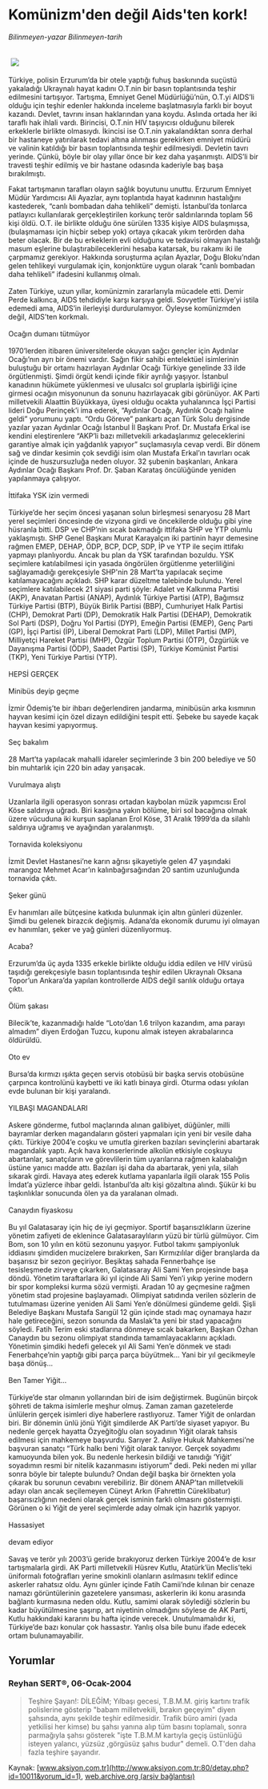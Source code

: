 # Komünizm'den değil Aids'ten kork!

*Bilinmeyen-yazar Bilinmeyen-tarih*

<div>
 <font>
  <img border="0" height="1" src="/web/20040304195918im_/http://www.aksiyon.com.tr/images/blank.gif"/>
 </font>
 <font class="content">
  <p>
   <img border="0" hspace="5" src="http://web.archive.org/web/20040304195918im_/http://www.aksiyon.com.tr/resim/474/8.jpg" vspace="5"/>
  </p>
 </font>
 <font class="content">
  Türkiye, polisin Erzurum’da bir otele yaptığı fuhuş baskınında suçüstü yakaladığı Ukraynalı hayat kadını O.T.nin bir basın toplantısında teşhir edilmesini tartışıyor. Tartışma, Emniyet Genel Müdürlüğü’nün, O.T.yi AIDS’li olduğu için teşhir edenler hakkında inceleme başlatmasıyla farklı bir boyut kazandı. Devlet, tavrını insan haklarından yana koydu. Aslında ortada her iki taraflı hak ihlali vardı. Birincisi, O.T.nin HIV taşıyıcısı olduğunu bilerek erkeklerle birlikte olmasıydı. İkincisi ise O.T.nin yakalandıktan sonra derhal bir hastaneye yatırılarak tedavi altına alınması gerekirken emniyet müdürü ve valinin katıldığı bir basın toplantısında teşhir edilmesiydi. Devletin tavrı yerinde. Çünkü, böyle bir olay yıllar önce bir kez daha yaşanmıştı. AIDS’li bir travesti teşhir edilmiş ve bir hastane odasında kaderiyle baş başa bırakılmıştı.
 </font>
 <p>
  <font class="content">
   Fakat tartışmanın tarafları olayın sağlık boyutunu unuttu. Erzurum Emniyet Müdür Yardımcısı Ali Ayazlar, aynı toplantıda hayat kadınının hastalığını kastederek, “canlı bombadan daha tehlikeli” demişti. İstanbul’da tonlarca patlayıcı kullanılarak gerçekleştirilen korkunç terör saldırılarında toplam 56 kişi öldü. O.T. ile birlikte olduğu öne sürülen 1335 kişiye AIDS bulaşmışsa, (bulaşmaması için hiçbir sebep yok) ortaya çıkacak yıkım terörden daha beter olacak. Bir de bu erkeklerin evli olduğunu ve tedavisi olmayan hastalığı masum eşlerine bulaştırabileceklerini hesaba katarsak, bu rakamı iki ile çarpmamız gerekiyor. Hakkında soruşturma açılan Ayazlar, Doğu Bloku’ndan gelen tehlikeyi vurgulamak için, konjonktüre uygun olarak “canlı bombadan daha tehlikeli” ifadesini kullanmış olmalı.
   <br/>
   <br/>
   Zaten Türkiye, uzun yıllar, komünizmin zararlarıyla mücadele etti. Demir Perde kalkınca, AIDS tehdidiyle karşı karşıya geldi. Sovyetler Türkiye’yi istila edemedi ama, AIDS’in ilerleyişi durdurulamıyor. Öyleyse komünizmden değil, AIDS’ten korkmalı.
   <br/>
   <br/>
   Ocağın dumanı tütmüyor
   <br/>
   <br/>
   1970’lerden itibaren üniversitelerde okuyan sağcı gençler için Aydınlar Ocağı’nın ayrı bir önemi vardır. Sağın fikir sahibi entelektüel isimlerinin buluştuğu bir ortamı hazırlayan Aydınlar Ocağı Türkiye genelinde 33 ilde örgütlenmişti. Şimdi örgüt kendi içinde fikir ayrılığı yaşıyor. İstanbul kanadının hükümete yüklenmesi ve ulusalcı sol gruplarla işbirliği içine girmesi ocağın misyonunun da sonunu hazırlayacak gibi görünüyor. AK Parti milletvekili Alaattin Büyükkaya, üyesi olduğu ocakta yuhalanınca İşçi Partisi lideri Doğu Perinçek’i ima ederek, “Aydınlar Ocağı, Aydınlık Ocağı haline geldi” yorumunu yaptı. “Ordu Göreve” pankartı açan Türk Solu dergisinde yazılar yazan Aydınlar Ocağı İstanbul İl Başkanı Prof. Dr. Mustafa Erkal ise kendini eleştirenlere “AKP’li bazı milletvekili arkadaşlarımız geleceklerini garantiye almak için yağdanlık yapıyor” suçlamasıyla cevap verdi. Bir dönem sağ ve dindar kesimin çok sevdiği isim olan Mustafa Erkal’ın tavırları ocak içinde de huszursuzluğa neden oluyor. 32 şubenin başkanları, Ankara Aydınlar Ocağı Başkanı Prof. Dr. Şaban Karataş öncülüğünde yeniden yapılanmaya çalışıyor.
   <br/>
   <br/>
   İttifaka YSK izin vermedi
   <br/>
   <br/>
   Türkiye’de her seçim öncesi yaşanan solun birleşmesi senaryosu 28 Mart yerel seçimleri öncesinde de vizyona girdi ve öncekilerde olduğu gibi yine hüsranla bitti. DSP ve CHP’nin sıcak bakmadığı ittifaka SHP ve YTP olumlu yaklaşmıştı. SHP Genel Başkanı Murat Karayalçın iki partinin hayır demesine rağmen EMEP, DEHAP, ÖDP, BCP, DCP, SDP, İP ve YTP ile seçim ittifakı yapmayı planlıyordu. Ancak bu plan da YSK tarafından bozuldu. YSK seçimlere katılabilmesi için yasada öngörülen örgütlenme yeterliliğini sağlayamadığı gerekçesiyle SHP'nin 28 Mart’ta yapılacak seçime katılamayacağını açıkladı. SHP karar düzeltme talebinde bulundu. Yerel seçimlere katılabilecek 21 siyasi parti şöyle: Adalet ve Kalkınma Partisi (AKP), Anavatan Partisi (ANAP), Aydınlık Türkiye Partisi (ATP), Bağımsız Türkiye Partisi (BTP), Büyük Birlik Partisi (BBP), Cumhuriyet Halk Partisi (CHP), Demokrat Parti (DP), Demokratik Halk Partisi (DEHAP), Demokratik Sol Parti (DSP), Doğru Yol Partisi (DYP), Emeğin Partisi (EMEP), Genç Parti (GP), İşçi Partisi (İP), Liberal Demokrat Parti (LDP), Millet Partisi (MP), Milliyetçi Hareket Partisi (MHP), Özgür Toplum Partisi (ÖTP), Özgürlük ve Dayanışma Partisi (ÖDP), Saadet Partisi (SP), Türkiye Komünist Partisi (TKP), Yeni Türkiye Partisi (YTP).
   <br/>
   <br/>
   HEPSİ GERÇEK
   <br/>
   <br/>
   Minibüs deyip geçme
   <br/>
   <br/>
   İzmir Ödemiş’te bir ihbarı değerlendiren jandarma, minibüsün arka kısmının hayvan kesimi için özel dizayn edildiğini tespit etti. Şebeke bu sayede kaçak hayvan kesimi yapıyormuş.
   <br/>
   <br/>
   Seç bakalım
   <br/>
   <br/>
   28 Mart’ta yapılacak mahalli idareler seçimlerinde 3 bin 200 belediye ve 50 bin muhtarlık için 220 bin aday yarışacak.
   <br/>
   <br/>
   Vurulmaya alıştı
   <br/>
   <br/>
   Uzanlarla ilgili operasyon sonrası ortadan kaybolan müzik yapımcısı Erol Köse saldırıya uğradı. Biri kasığına yakın bölüme, biri sol bacağına olmak üzere vücuduna iki kurşun saplanan Erol Köse, 31 Aralık 1999’da da silahlı saldırıya uğramış ve ayağından yaralanmıştı.
   <br/>
   <br/>
   Tornavida koleksiyonu
   <br/>
   <br/>
   İzmit Devlet Hastanesi’ne karın ağrısı şikayetiyle gelen 47 yaşındaki marangoz Mehmet Acar’ın kalınbağırsağından 20 santim uzunluğunda tornavida çıktı.
   <br/>
   <br/>
   Şeker günü
   <br/>
   <br/>
   Ev hanımları aile bütçesine katkıda bulunmak için altın günleri düzenler. Şimdi bu gelenek birazcık değişmiş. Adana’da ekonomik durumu iyi olmayan ev hanımları, şeker ve yağ günleri düzenliyormuş.
   <br/>
   <br/>
   Acaba?
   <br/>
   <br/>
   Erzurum’da üç ayda 1335 erkekle birlikte olduğu iddia edilen ve HIV virüsü taşıdığı gerekçesiyle basın toplantısında teşhir edilen Ukraynalı Oksana Topor’un Ankara’da yapılan kontrollerde AIDS değil sarılık olduğu ortaya çıktı.
   <br/>
   <br/>
   Ölüm şakası
   <br/>
   <br/>
   Bilecik’te, kazanmadığı halde “Loto’dan 1.6 trilyon kazandım, ama parayı almadım” diyen Erdoğan Tuzcu, kuponu almak isteyen akrabalarınca öldürüldü.
   <br/>
   <br/>
   Oto ev
   <br/>
   <br/>
   Bursa’da kırmızı ışıkta geçen servis otobüsü bir başka servis otobüsüne çarpınca kontrolünü kaybetti ve iki katlı binaya girdi. Oturma odası yıkılan evde bulunan bir kişi yaralandı.
   <br/>
   <br/>
   YILBAŞI MAGANDALARI
   <br/>
   <br/>
   Askere gönderme, futbol maçlarında alınan galibiyet, düğünler, milli bayramlar derken magandaların gösteri yapmaları için yeni bir vesile daha çıktı. Türkiye 2004’e coşku ve umutla girerken bazıları sevinçlerini abartarak magandalık yaptı. Açık hava konserlerinde alkolün etkisiyle coşkuyu abartanlar, sanatçıların ve görevlilerin tüm uyarılarına rağmen kalabalığın üstüne yanıcı madde attı. Bazıları işi daha da abartarak, yeni yıla, silah sıkarak girdi. Havaya ateş ederek kutlama yapanlarla ilgili olarak 155 Polis İmdat’a yüzlerce ihbar geldi. İstanbul’da altı kişi gözaltına alındı. Şükür ki bu taşkınlıklar sonucunda ölen ya da yaralanan olmadı.
   <br/>
   <br/>
   Canaydın fiyaskosu
   <br/>
   <br/>
   Bu yıl Galatasaray için hiç de iyi geçmiyor. Sportif başarısızlıkların üzerine yönetim zafiyeti de eklenince Galatasaraylıların yüzü bir türlü gülmüyor. Cim Bom, son 10 yılın en kötü sezonunu yaşıyor. Futbol takımı şampiyonluk iddiasını şimdiden mucizelere bırakırken, Sarı Kırmızılılar diğer branşlarda da başarısız bir sezon geçiriyor. Beşiktaş sahada Fennerbahçe ise tesisleşmede zirveye çıkarken, Galatasaray Ali Sami Yen projesinde başa döndü. Yönetim taraftarlara iki yıl içinde Ali Sami Yen’i yıkıp yerine modern bir spor kompleksi kurma sözü vermişti. Aradan 10 ay geçmesine rağmen  yönetim stad projesine başlayamadı. Olimpiyat satıdında verilen sözlerin de tutulmaması üzerine yeniden Ali Sami Yen’e dönülmesi gündeme geldi. Şişli Belediye Başkanı Mustafa Sarıgül 12 gün içinde stadı maç oynamaya hazır hale getireceğini, sezon sonunda da Maslak’ta yeni bir stad yapacağını söyledi. Fatih Terim eski stadlarına dönmeye sıcak bakarken, Başkan Özhan Canaydın bu sezonu olimpiyat standında tamamlayacaklarını açıkladı. Yönetimin şimdiki hedefi gelecek yıl Ali Sami Yen’e dönmek ve stadı Fenerbahçe’nin yaptığı gibi parça parça büyütmek... Yani bir yıl gecikmeyle başa dönüş...
   <br/>
   <br/>
   Ben Tamer Yiğit...
   <br/>
   <br/>
   Türkiye’de star olmanın yollarından biri de isim değiştirmek. Bugünün birçok şöhreti de takma isimlerle meşhur olmuş. Zaman zaman gazetelerde ünlülerin gerçek isimleri diye haberlere rastlıyoruz. Tamer Yiğit de onlardan biri. Bir dönemin ünlü jönü Yiğit şimdilerde AK Parti’de siyaset yapıyor. Bu nedenle gerçek hayatta Özyeğitoğlu olan soyadının Yiğit olarak tahsis edilmesi için mahkemeye başvurdu. Sarıyer 2. Asliye Hukuk Mahkemesi’ne başvuran sanatçı “Türk halkı beni Yiğit olarak tanıyor. Gerçek soyadımı kamuoyunda bilen yok. Bu nedenle herkesin bildiği ve tanıdığı ‘Yiğit’ soyadımın resmi bir nitelik kazanmasını istiyorum” dedi. Peki neden mi yıllar sonra böyle bir talepte bulundu? Ondan değil başka bir örnekten yola çıkarak bu sorunun cevabını verebiliriz. Bir dönem ANAP’tan milletvekili adayı olan ancak seçilemeyen Cüneyt Arkın (Fahrettin Cüreklibatur) başarısızlığının nedeni olarak gerçek isminin farklı olmasını göstermişti. Görünen o ki Yiğit de yerel seçimlerde aday olmak için hazırlık yapıyor.
   <br/>
   <br/>
   Hassasiyet
   <br/>
   <br/>
   devam ediyor
   <br/>
   <br/>
   Savaş ve terör yılı 2003’ü geride bırakıyoruz derken Türkiye 2004’e de kısır tartışmalarla girdi. AK Parti milletvekili Hüsrev Kutlu, Atatürk’ün Meclis’teki üniformalı fotoğrafları yerine smokinli olanların asılmasını teklif edince askerler rahatsız oldu. Aynı günler içinde Fatih Camii’nde kılınan bir cenaze namazı görüntülerinin gazetelere yansıması, askerlerin iki konu arasında bağlantı kurmasına neden oldu. Kutlu, samimi olarak söylediği sözlerin bu kadar büyütülmesine şaşırıp, art niyetinin olmadığını söylese de AK Parti, Kutlu hakkındaki kararını bu hafta içinde verecek. Unutulmamalıdır ki, Türkiye’de bazı konular çok hassastır. Yanlış olsa bile bunu ifade edecek ortam bulunamayabilir.
  </font>
 </p>
</div>


## Yorumlar

### Reyhan SERT®, 06-Ocak-2004
> Teşhire Şayan!: 
> DİLEĞİM;  Yılbaşı gecesi, T.B.M.M. giriş kartını trafik polislerine gösterip "babam milletvekili, bırakın geçeyim" diyen şahsında, aynı şekilde teşhir edilmesidir.     Trafik büro amiri (yada yetkilisi her kimse) bu şahsı yanına alıp tüm basını toplamalı, sonra parmağıyla şahsı gösterek  "işte T.B.M.M kartıyla geçiş üstünlüğü isteyen yalancı, yüzsüz ,görgüsüz şahıs budur" demeli.    O.T'den daha fazla teşhire şayandır.

Kaynak: [www.aksiyon.com.tr](http://www.aksiyon.com.tr:80/detay.php?id=10011&yorum_id=1), [web.archive.org (arşiv bağlantısı)](http://web.archive.org/web/20040304195918/http://www.aksiyon.com.tr:80/detay.php?id=10011&yorum_id=1)
